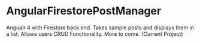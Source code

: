 # AngularFirestorePostManager
Angualr 4 with Firestore back end. Takes sample posts and displays them in a list. Allows users CRUD Functionality. More to come. (Current Project)
